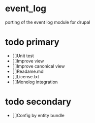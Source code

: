 # event_log
porting of the event log module for drupal

# todo primary
- [ ]Unit test
- [ ]Improve view
- [ ]Improve canonical view
- [ ]Readame.md
- [ ]License.txt
- [ ]Monolog integration

# todo secondary
- [ ]Config by entity bundle
